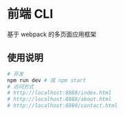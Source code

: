 # 前端 CLI

基于 webpack 的多页面应用框架

## 使用说明

```bash
# 开发
npm run dev # 或 npm start
# 访问方式
# http://localhost:8888/index.html
# http://localhost:8888/about.html
# http://localhost:8888/contact.html


